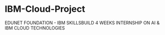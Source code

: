 # IBM-Cloud-Project
EDUNET FOUNDATION - IBM SKILLSBUILD 4 WEEKS INTERNSHIP ON AI &amp; IBM CLOUD TECHNOLOGIES
